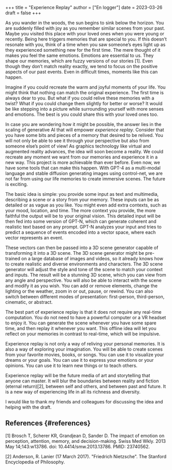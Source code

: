 +++
title = "Experience Replay"
author = ["En logger"]
date = 2023-03-26
draft = false
+++

As you wander in the woods, the sun begins to sink below the horizon. You are suddenly filled with joy as you remember similar scenes from your past. Maybe you visited this place with your loved ones when you were young or recently. Being here triggers memories that are special to you. If this doesn’t resonate with you, think of a time when you saw someone’s eyes light up as they experienced something new for the first time. The mere thought of it makes you feel the same emotions. Emotions are essential to us. They shape our memories, which are fuzzy versions of our stories [1]. Even though they don’t match reality exactly, we tend to focus on the positive aspects of our past events. Even in difficult times, moments like this can happen.

Imagine if you could recreate the warm and joyful moments of your life. You might think that nothing can match the original experience. The first time is always dear to you. But what if you could relive these memories with a twist? What if you could change them slightly for better or worse? It would be like stepping into a picture while surrounding yourself with more senses and emotions. The best is you could share this with your loved ones too.

In case you are wondering how it might be possible, the answer lies in the scaling of generative AI that will empower _experience replay_. Consider that you have some bits and pieces of a memory that desired to be relived. You will not only be able to see it through your perspective but also from someone else’s point of view! As graphics technology like virtual and augmented reality advances, the idea will soon become a reality. We could recreate any moment we want from our memories and experience it in a new way. This project is more achievable than ever before. Even now, we have some tools that can make this happen. With GPT-4 as a multi-modal language and stable diffusion generating images using control-net, we are not far from using our life memories to create immersive scenes. The future is exciting.

The basic idea is simple: you provide some input as text and multimedia, describing a scene or a story from your memory. These inputs can be as detailed or as vague as you like. You might even add extra contexts, such as your mood, location, and time. The more context you provide, the more faithful the output will be to your original vision. This detailed input will be then fed into some version of GPT-N, which can generate coherent and realistic text based on any prompt. GPT-N analyzes your input and tries to predict a sequence of events encoded into a vector space, where each vector represents an event.

These vectors can then be passed into a 3D scene generator capable of transforming it into a 3D scene. The 3D scene generator might be pre-trained on a large database of images and videos, so it already knows how to create realistic and diverse environments and characters. The 3D scene generator will adjust the style and tone of the scene to match your context and inputs. The result will be a stunning 3D scene, which you can view from any angle and perspective. You will also be able to interact with the scene and modify it as you wish. You can add or remove elements, change the lighting or the weather, zoom in or out, pause, or rewind. You can also switch between different modes of presentation: first-person, third-person, cinematic, or abstract.

The best part of experience replay is that it does not require any real-time computation. You do not need to have a powerful computer or a VR headset to enjoy it. You can generate the scene whenever you have some spare time, and then replay it whenever you want. This offline idea will let you reflect on your memories in contrast to real-time, which will be impulsive.

Experience replay is not only a way of reliving your personal memories. It is also a way of exploring your imagination. You will be able to create scenes from your favorite movies, books, or songs. You can use it to visualize your dreams or your goals. You can use it to express your emotions or your opinions. You can use it to learn new things or to teach others.

Experience replay will be the future media of art and storytelling that anyone can master. It will blur the boundaries between reality and fiction (eternal return)[2], between self and others, and between past and future. It is a new way of experiencing life in all its richness and diversity.

I would like to thank my friends and colleagues for discussing the idea and helping with the draft.


## References {#references}

[1] Brosch T, Scherer KR, Grandjean D, Sander D. The impact of emotion on perception, attention, memory, and decision-making. Swiss Med Wkly. 2013 May 14;143:w13786. doi: 10.4414/smw.2013.13786. PMID: 23740562.

[2] Anderson, R. Lanier (17 March 2017). "Friedrich Nietzsche". The Stanford Encyclopedia of Philosophy.
